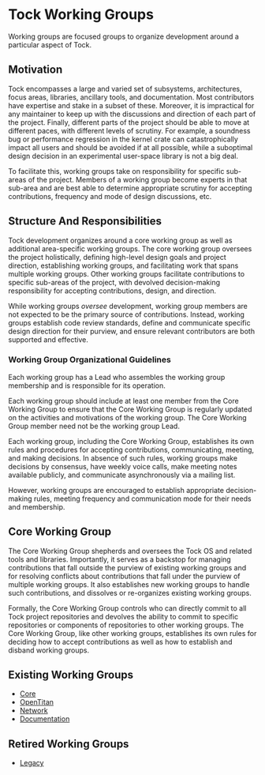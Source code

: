 Tock Working Groups
===================

Working groups are focused groups to organize development around a
particular aspect of Tock.

## Motivation

Tock encompasses a large and varied set of subsystems, architectures,
focus areas, libraries, ancillary tools, and documentation. Most
contributors have expertise and stake in a subset of these. Moreover,
it is impractical for any maintainer to keep up with the discussions
and direction of each part of the project. Finally, different parts of
the project should be able to move at different paces, with different
levels of scrutiny. For example, a soundness bug or performance
regression in the kernel crate can catastrophically impact all users
and should be avoided if at all possible, while a suboptimal design
decision in an experimental user-space library is not a big deal.

To facilitate this, working groups take on responsibility for specific
sub-areas of the project. Members of a working group become experts in
that sub-area and are best able to determine appropriate scrutiny for
accepting contributions, frequency and mode of design discussions,
etc.

## Structure And Responsibilities

Tock development organizes around a core working group as well as
additional area-specific working groups. The core working group
oversees the project holistically, defining high-level design goals
and project direction, establishing working groups, and facilitating
work that spans multiple working groups. Other working groups
facilitate contributions to specific sub-areas of the project, with
devolved decision-making responsibility for accepting contributions,
design, and direction.

While working groups *oversee* development, working group members are
not expected to be the primary source of contributions. Instead,
working groups establish code review standards, define and communicate
specific design direction for their purview, and ensure relevant
contributors are both supported and effective.

### Working Group Organizational Guidelines

Each working group has a Lead who assembles the working group
membership and is responsible for its operation.

Each working group should include at least one member from the Core
Working Group to ensure that the Core Working Group is regularly
updated on the activities and motivations of the working group. The
Core Working Group member need not be the working group Lead.

Each working group, including the Core Working Group, establishes its
own rules and procedures for accepting contributions, communicating,
meeting, and making decisions. In absence of such rules, working
groups make decisions by consensus, have weekly voice calls, make
meeting notes available publicly, and communicate asynchronously via a
mailing list.

However, working groups are encouraged to establish appropriate
decision-making rules, meeting frequency and communication mode for
their needs and membership.

## Core Working Group

The Core Working Group shepherds and oversees the Tock OS and related
tools and libraries. Importantly, it serves as a backstop for managing
contributions that fall outside the purview of existing working groups
and for resolving conflicts about contributions that fall under the
purview of multiple working groups. It also establishes new working
groups to handle such contributions, and dissolves or re-organizes
existing working groups.

Formally, the Core Working Group controls who can directly commit to
all Tock project repositories and devolves the ability to commit to
specific repositories or components of repositories to other working
groups. The Core Working Group, like other working groups, establishes
its own rules for deciding how to accept contributions as well as how
to establish and disband working groups.

Existing Working Groups
-----------------------

- [Core](core/README.md)
- [OpenTitan](opentitan/README.md)
- [Network](network/README.md)
- [Documentation](documentation/README.md)


Retired Working Groups
----------------------

- [Legacy](legacy/README.md)
